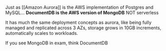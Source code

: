 Just as [[Amazon Aurora]] is the AWS implementation of Postgres and MySQL... 
**DocumentDB is the AWS version of MongoDB**
NOT serverless

It has much the same deployment concepts as aurora, like being fully managed and replicated across 3 AZs, storage grows in 10GB increments, automatically scales to workloads.

If you see MongoDB in exam, think DocumentDB